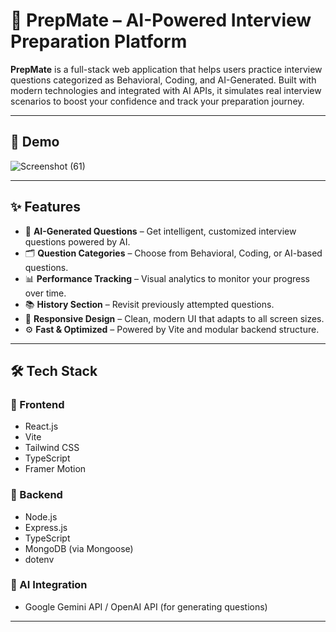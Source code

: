 # 🚀 PrepMate – AI-Powered Interview Preparation Platform

**PrepMate** is a full-stack web application that helps users practice interview questions categorized as Behavioral, Coding, and AI-Generated. Built with modern technologies and integrated with AI APIs, it simulates real interview scenarios to boost your confidence and track your preparation journey.

---

## 📸 Demo
![Screenshot (61)](https://github.com/user-attachments/assets/e38fbbb2-b817-444f-bfb4-2daa23fcfac0)


---

## ✨ Features

- 🧠 **AI-Generated Questions** – Get intelligent, customized interview questions powered by AI.
- 🗂️ **Question Categories** – Choose from Behavioral, Coding, or AI-based questions.
- 📊 **Performance Tracking** – Visual analytics to monitor your progress over time.
- 📚 **History Section** – Revisit previously attempted questions.
- 📱 **Responsive Design** – Clean, modern UI that adapts to all screen sizes.
- ⚙️ **Fast & Optimized** – Powered by Vite and modular backend structure.

---

## 🛠️ Tech Stack

### 🔹 Frontend
- React.js
- Vite
- Tailwind CSS
- TypeScript
- Framer Motion

### 🔹 Backend
- Node.js
- Express.js
- TypeScript
- MongoDB (via Mongoose)
- dotenv

### 🔹 AI Integration
- Google Gemini API / OpenAI API (for generating questions)

---


